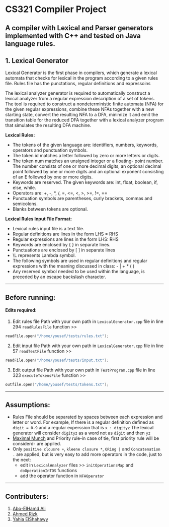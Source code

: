 # CS321 Compiler Project
A compiler with Lexical and Parser generators implemented with C++ and tested on Java language rules.
---
## 1. Lexical Generator
Lexical Generator is the first phase in compilers, which generate a lexical automata that checks for lexical in the program according to a given rules file.
Rules file has the punctations, regular definitions and expressoins

The lexical analyzer generator is required to automatically construct a lexical analyzer from
a regular expression description of a set of tokens. The tool is required to construct a
nondeterministic finite automata (NFA) for the given regular expressions, combine these
NFAs together with a new starting state, convert the resulting NFA to a DFA, minimize it
and emit the transition table for the reduced DFA together with a lexical analyzer program
that simulates the resulting DFA machine.

**Lexical Rules:**
* The tokens of the given language are: identifiers, numbers, keywords, operators and
punctuation symbols.
* The token id matches a letter followed by zero or more letters or digits.
* The token num matches an unsigned integer or a floating- point number. The number
consists of one or more decimal digits, an optional decimal point followed by one or
more digits and an optional exponent consisting of an E followed by one or more digits.
* Keywords are reserved. The given keywords are: int, float, boolean, if, else, while.
* Operators are: +, -, *, /, =, <=, <, >, >=, !=, ==
* Punctuation symbols are parentheses, curly brackets, commas and semicolons.
* Blanks between tokens are optional.

**Lexical Rules Input File Format:**
* Lexical rules input file is a text file.
* Regular definitions are lines in the form LHS = RHS
* Regular expressions are lines in the form LHS: RHS
* Keywords are enclosed by { } in separate lines.
* Punctuations are enclosed by [ ] in separate lines
* \L represents Lambda symbol.
* The following symbols are used in regular definitions and regular expressions with the
meaning discussed in class: - | + * ( )
* Any reserved symbol needed to be used within the language, is preceded by an
escape backslash character.

---
## Before running:
#### Edits required:
1. Edit rules file Path with your own path in `LexicalGenerator.cpp` file in line 294 `readRulesFile` function >> 
```C++
readFile.open("/home/yousef/tests/rules.txt");
```
2. Edit input file Path with your own path in `LexicalGenerator.cpp` file in line 57 `readTestFile` function >>
```C++
readFile.open("/home/yousef/tests/input.txt");
```
3. Edit output file Path with your own path in `TestProgram.cpp` file in line 323 `executeTokensFile` function >>
```C++
outfile.open("/home/yousef/tests/tokens.txt");
```
---
## Assumptions:
* Rules File should be separated by spaces between each expression and letter or word. For example, If there is a regular definition defined as 
`digit = 0-9` and a regular experssion that is `x : digityz` The lexical generator will consider `digityz` as a word not as `digit` and then `yz`
* [Maximal Munch](https://en.wikipedia.org/wiki/Maximal_munch) and Priority rule-in case of tie, first priority rule will be considerd- are appiled.
* Only `positive clousre +`, `kleene closure *`, `ORing |` and `Concatenation .` are applied, but is very easy to add more operators in the code, just to the next:
  * edit in `LexicalAnalyzer` files >> `initOperationsMap` and `doOperationInTOS` functions
  * add the operator function in `NFAOperator`
  
---
## Contributers:
1. [Abo-ElHamd Ali](https://github.com/aboelhamd)
2. [Ahmed Rizk](https://github.com/AhmedMahmoudRizk)
3. [Yahia ElShahawy](https://github.com/yahia-elshahawy)

